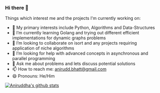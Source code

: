 ### Hi there 👋

<!--
**anirudnits/anirudnits** is a ✨ _special_ ✨ repository because its `README.md` (this file) appears on your GitHub profile.
-->

Things which interest me and the projects I'm currently working on:

- 🔭 My primary interests include Python, Algorithms and Data-Structures
- 🌱 I’m currently learning Golang and trying out different efficient implementations for dynamic graphs problems
- 👯 I’m looking to collaborate on isort and any projects requiring application of niche algorithms
- 🤔 I’m looking for help with advanced concepts in asynchronous and parallel programming
- 💬 Ask me about problems and lets discuss potential solutions
- 📫 How to reach me: anirudd.bhatt@gmail.com
- 😄 Pronouns: He/Him
<!--
- ⚡ Fun fact: Application -->


[![Aniruddha's github stats](https://github-readme-stats.vercel.app/api?username=anirudnits&count_private=true&show_icons=true&theme=radical&hide_rank=false)](https://github.com/anuraghazra/github-readme-stats)

